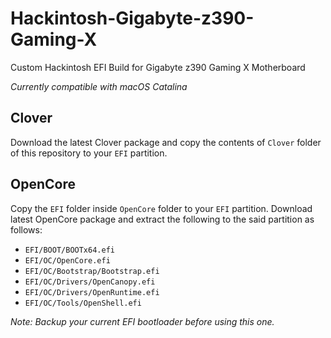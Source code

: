 # Hackintosh-Gigabyte-z390-Gaming-X
Custom Hackintosh EFI Build for Gigabyte z390 Gaming X Motherboard

*Currently compatible with macOS Catalina*

## Clover

Download the latest Clover package and copy the contents of  `Clover` folder of this repository to your `EFI` partition.

## OpenCore

Copy the `EFI` folder inside `OpenCore` folder to your `EFI` partition. Download latest OpenCore package and extract the following to the said partition as follows:

- `EFI/BOOT/BOOTx64.efi`
- `EFI/OC/OpenCore.efi`
- `EFI/OC/Bootstrap/Bootstrap.efi`
- `EFI/OC/Drivers/OpenCanopy.efi`
- `EFI/OC/Drivers/OpenRuntime.efi`
- `EFI/OC/Tools/OpenShell.efi`

*Note: Backup your current EFI bootloader before using this one.*
